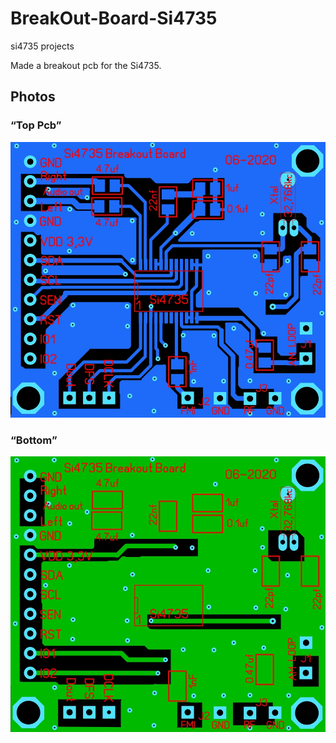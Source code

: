 # BreakOut-Board-Si4735
si4735 projects

Made a breakout pcb for the Si4735.

## Photos
### “Top Pcb”
![Top]( https://github.com/RSZ-Nld/BreakOut-Board-Si4735/blob/master/Top.jpg)
### “Bottom”
![Photo 1]( https://github.com/RSZ-Nld/BreakOut-Board-Si4735/blob/master/Bottom.jpg)
